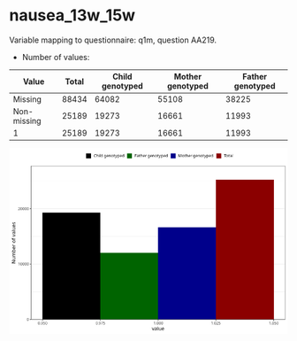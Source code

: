 # nausea_13w_15w
Variable mapping to questionnaire: q1m, question AA219.
- Number of values:

| Value | Total | Child genotyped | Mother genotyped | Father genotyped |
| ----- | ----- | --------------- | ---------------- | ---------------- |
| Missing | 88434 | 64082 | 55108 | 38225 |
| Non-missing | 25189 | 19273 | 16661 | 11993 |
| 1 | 25189 | 19273 | 16661 | 11993 |



![](nausea_13w_15w_n.png)



